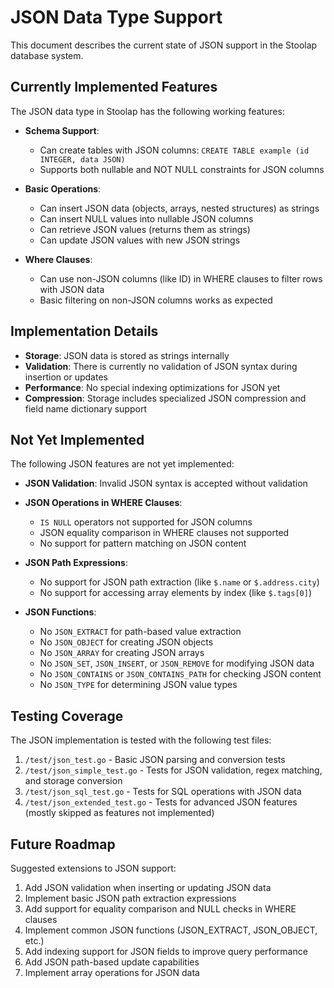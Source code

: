 # JSON Data Type Support

This document describes the current state of JSON support in the Stoolap database system.

## Currently Implemented Features

The JSON data type in Stoolap has the following working features:

- **Schema Support**:
  - Can create tables with JSON columns: `CREATE TABLE example (id INTEGER, data JSON)`
  - Supports both nullable and NOT NULL constraints for JSON columns

- **Basic Operations**:
  - Can insert JSON data (objects, arrays, nested structures) as strings
  - Can insert NULL values into nullable JSON columns
  - Can retrieve JSON values (returns them as strings)
  - Can update JSON values with new JSON strings

- **Where Clauses**:
  - Can use non-JSON columns (like ID) in WHERE clauses to filter rows with JSON data
  - Basic filtering on non-JSON columns works as expected

## Implementation Details

- **Storage**: JSON data is stored as strings internally
- **Validation**: There is currently no validation of JSON syntax during insertion or updates
- **Performance**: No special indexing optimizations for JSON yet
- **Compression**: Storage includes specialized JSON compression and field name dictionary support

## Not Yet Implemented

The following JSON features are not yet implemented:

- **JSON Validation**: Invalid JSON syntax is accepted without validation
- **JSON Operations in WHERE Clauses**:
  - `IS NULL` operators not supported for JSON columns
  - JSON equality comparison in WHERE clauses not supported
  - No support for pattern matching on JSON content

- **JSON Path Expressions**:
  - No support for JSON path extraction (like `$.name` or `$.address.city`)
  - No support for accessing array elements by index (like `$.tags[0]`)

- **JSON Functions**:
  - No `JSON_EXTRACT` for path-based value extraction
  - No `JSON_OBJECT` for creating JSON objects
  - No `JSON_ARRAY` for creating JSON arrays
  - No `JSON_SET`, `JSON_INSERT`, or `JSON_REMOVE` for modifying JSON data
  - No `JSON_CONTAINS` or `JSON_CONTAINS_PATH` for checking JSON content
  - No `JSON_TYPE` for determining JSON value types

## Testing Coverage

The JSON implementation is tested with the following test files:

1. `/test/json_test.go` - Basic JSON parsing and conversion tests
2. `/test/json_simple_test.go` - Tests for JSON validation, regex matching, and storage conversion
3. `/test/json_sql_test.go` - Tests for SQL operations with JSON data
4. `/test/json_extended_test.go` - Tests for advanced JSON features (mostly skipped as features not implemented)

## Future Roadmap

Suggested extensions to JSON support:

1. Add JSON validation when inserting or updating JSON data
2. Implement basic JSON path extraction expressions
3. Add support for equality comparison and NULL checks in WHERE clauses
4. Implement common JSON functions (JSON_EXTRACT, JSON_OBJECT, etc.)
5. Add indexing support for JSON fields to improve query performance
6. Add JSON path-based update capabilities
7. Implement array operations for JSON data